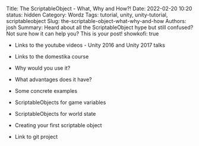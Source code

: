 Title: The ScriptableObject - What, Why and How?!
Date: 2022-02-20 10:20
status: hidden
Category: Wordz
Tags: tutorial, unity, unity-tutorial, scriptableobject
Slug: the-scriptable-object-what-why-and-how
Authors: josh
Summary: Heard about all the ScriptableObject hype but still confused? Not sure how it can help you? This is your post!
showkofi: true

- Links to the youtube videos - Unity 2016 and Unity 2017 talks
- Links to the domestika course




- Why would you use it?
- What advantages does it have?
- Some concrete examples
- ScriptableObjects for game variables
- ScriptableObjects for world state
- Creating your first scriptable object

- Link to git project